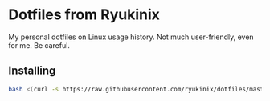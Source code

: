 # Dotfiles from Ryukinix
My personal dotfiles on Linux usage history. Not much user-friendly, even for me.
Be careful.

## Installing

``` bash
bash <(curl -s https://raw.githubusercontent.com/ryukinix/dotfiles/master/setup.sh)
```
